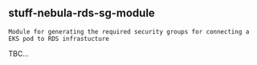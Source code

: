 ## stuff-nebula-rds-sg-module
`Module for generating the required security groups for connecting a EKS pod to RDS infrastucture`

TBC...